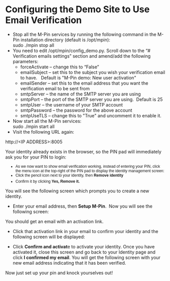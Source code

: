 
<h1>Configuring the Demo Site to Use Email Verification</h1>

<ul>
	<li>Stop all the M-Pin services by running the following command in the M-Pin installation directory (default is /opt/mpin):
	<div class="computer_code">sudo ./mpin stop all</div>
	</li>
	<li>You need to edit /opt/mpin/config_demo.py.&nbsp;Scroll down to the &ldquo;# Verification emails settings&rdquo; section and amend/add the following parameters:
	<ul>
		<li>forceActivate &ndash; change this to &ldquo;False&rdquo;</li>
		<li>emailSubject &ndash; set this to the subject you wish your verification email to have. &nbsp; Default is &quot;M-Pin demo: New user activation&quot;</li>
		<li>emailSender &ndash; set this to the email address that you want the verification email to be sent from</li>
		<li>smtpServer &ndash; the name of the SMTP server you are using</li>
		<li>smtpPort &ndash; the port of the SMTP server you are using. &nbsp;Default is 25</li>
		<li>smtpUser &ndash; the username of your SMTP account</li>
		<li>smtpPassword &ndash; the password for the above account</li>
		<li>smtpUseTLS &ndash;&nbsp;change this to &quot;True&quot; and uncomment it to enable it.</li>
	</ul>
	</li>
	<li>Now start all the M-Pin services:
	<div class="computer_code">sudo ./mpin start all</div>
	</li>
	<li>Visit the following URL again:</li>
</ul>

<div class="computer_code">http://&lt;IP ADDRESS&gt;:8005</div>

<p>Your identity already exists in the browser, so the PIN pad will immediately ask you for your PIN to login:</p>



<div>
<ul style="margin: 5px 0px 0px 20px; padding: 0px 0px 0px 12px; font-family: Verdana, Arial, Helvetica, sans-serif; font-size: 12px;">
	<li>As we now want to show email verification working, instead of entering your PIN, click the menu icon at the top-right of the PIN pad to display the identity management screen:</li>
	<li>Click the pencil icon next to your identity, then&nbsp;<strong style="font-style: inherit;">Remove identity</strong></li>
</ul>



<ul style="margin: 5px 0px 0px 20px; padding: 0px 0px 0px 12px; font-family: Verdana, Arial, Helvetica, sans-serif; font-size: 12px;">
	<li>Confirm it by clicking&nbsp;<strong style="font-style: inherit;">Yes, Remove it.</strong></li>
</ul>


<p>You will see the following screen which prompts you to create a new identity.</p>

<ul>
	<li>Enter your email address, then&nbsp;<strong>Setup M-Pin</strong>. &nbsp;Now you will see the following screen:</li>
</ul>


<p>You should get an email with an activation link.&nbsp;</p>

<ul>
	<li>Click that activation link in your email to confirm your identity and the following screen will be displayed:</li>
</ul>


<ul>
	<li>Click <strong>Confirm and activat</strong>e to activate your identity. Once you have activated it, close this screen and go back to your&nbsp;Identity page and click <strong>I confirmed my email</strong>. You will get the following screen with your new email address indicating&nbsp;that it has been verified.</li>
</ul>


<p>Now just set up your pin and knock yourselves out!</p>

<p>&nbsp;</p>
</div>
